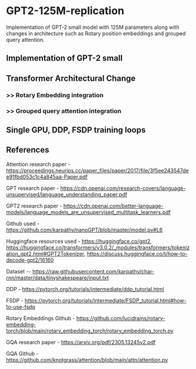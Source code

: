# GPT2-125M-replication
Implementation of GPT-2 small model with 125M parameters along with changes in architecture such as Rotary position embeddings and grouped query attention.

## Implementation of GPT-2 small
## Transformer Architectural Change
### >> Rotary Embedding integration
### >> Grouped query attention integration
## Single GPU, DDP, FSDP training loops

## References
Attention research paper - https://proceedings.neurips.cc/paper_files/paper/2017/file/3f5ee243547dee91fbd053c1c4a845aa-Paper.pdf 

GPT research paper - https://cdn.openai.com/research-covers/language-unsupervised/language_understanding_paper.pdf

GPT2 research paper - https://cdn.openai.com/better-language-models/language_models_are_unsupervised_multitask_learners.pdf

Github used - https://github.com/karpathy/nanoGPT/blob/master/model.py#L6

Huggingface resources used - https://huggingface.co/gpt2, https://huggingface.co/transformers/v3.0.2/_modules/transformers/tokenization_gpt2.html#GPT2Tokenizer, https://discuss.huggingface.co/t/how-to-decode-gpt2/16160

Dataset -- https://raw.githubusercontent.com/karpathy/char-rnn/master/data/tinyshakespeare/input.txt

DDP - https://pytorch.org/tutorials/intermediate/ddp_tutorial.html

FSDP - https://pytorch.org/tutorials/intermediate/FSDP_tutorial.html#how-to-use-fsdp

Rotary Embeddings Github - https://github.com/lucidrains/rotary-embedding-torch/blob/main/rotary_embedding_torch/rotary_embedding_torch.py

GQA research paper - https://arxiv.org/pdf/2305.13245v2.pdf

GQA Github - https://github.com/knotgrass/attention/blob/main/attn/attention.py
